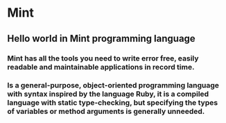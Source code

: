 # Mint
## Hello world in Mint programming language

### Mint has all the tools you need to write error free, easily readable and maintainable applications in record time.

### Is a general-purpose, object-oriented programming language with syntax inspired by the language Ruby, it is a compiled language with static type-checking, but specifying the types of variables or method arguments is generally unneeded.